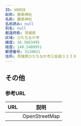 ```yaml
---
ID: kN9I8
総称: 鹿島神社
名称: 鹿島神社
名称読み: null
別名: null
都道府県: 茨城県
区域: ひたちなか市
緯度: 36.3663495
経度: 140.5480951
郵便番号: 3120021
住所: 茨城県ひたちなか市三反田３２３８
---
```


## その他

### 参考URL

| URL | 説明          |
| --- | ------------- |
|     | OpenStreetMap |
